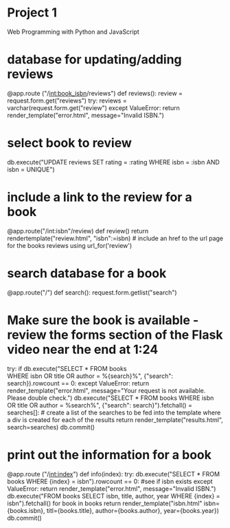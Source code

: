 # Project 1

Web Programming with Python and JavaScript


# database for updating/adding reviews
@app.route ("/<int:book_isbn>/reviews")
def reviews():
  review = request.form.get("reviews")
    try:
      reviews = varchar(request.form.get("review")
    except ValueError:
      return render_template("error.html", message="Invalid ISBN.")
      
      
# select book to review


db.execute("UPDATE reviews
  SET rating = :rating
  WHERE isbn = :isbn
  AND isbn = UNIQUE")
  # include a link to the review for a book
  @app.route("/int:isbn"/review)
  def review()
    return rendertemplate("review.html", "isbn":=isbn) # include an href to the url page for the books reviews using url_for('review')
  
# search database for a book
@app.route("/")
def search():
  request.form.getlist("search")
  
  # Make sure the book is available - review the forms section of the Flask video near the end at 1:24 
  try:
    if db.execute("SELECT * FROM books  
      WHERE isbn OR title OR author = %{search}%", {"search": search}).rowcount == 0:
    except ValueError:
      return render_template("error.html", message="Your request is not available.  Please double check.")
    db.execute("SELECT * FROM books
      WHERE isbn OR title OR author = %search%", {"search": search}").fetchall() = searches[]: # create a list of the searches to be fed into the template where a div is created for each of the results
      return render_template("results.html", search=searches)
      db.commit()
      
  
# print out the information for a book

@app.route ("/<int:index>")
def info(index):
    try:
      db.execute("SELECT * FROM books WHERE {index} = isbn").rowcount == 0:  #see if isbn exists
    except ValueError:
      return render_template("error.html", message="Invalid ISBN.")
    db.execute("FROM books SELECT isbn, title, author, year WHERE {index} = isbn").fetchall()
      for book in books
        return render_template("isbn.html" isbn={books.isbn}, titl={books.title}, author={books.author}, year={books.year})
        db.commit()
      
      
      
      
